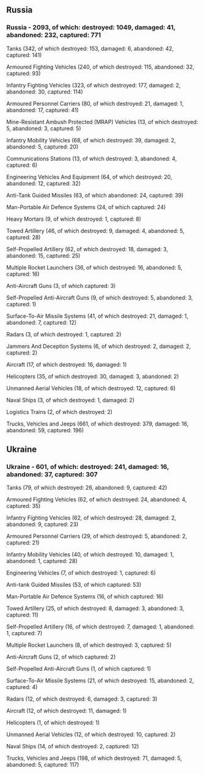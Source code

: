 
 
 ## Russia
 
 ### Russia - 2093, of which: destroyed: 1049, damaged: 41, abandoned: 232, captured: 771

 

 

 Tanks (342, of which destroyed: 153, damaged: 6, abandoned: 42, captured: 141)

 Armoured Fighting Vehicles (240, of which destroyed: 115, abandoned: 32, captured: 93)

 Infantry Fighting Vehicles (323, of which destroyed: 177, damaged: 2, abandoned: 30, captured: 114)

 Armoured Personnel Carriers (80, of which destroyed: 21, damaged: 1, abandoned: 17, captured: 41)

 Mine-Resistant Ambush Protected (MRAP) Vehicles (13, of which destroyed: 5, abandoned: 3, captured: 5)

 Infantry Mobility Vehicles (68, of which destroyed: 39, damaged: 2, abandoned: 5, captured: 20)

 Communications Stations (13, of which destroyed: 3, abandoned: 4, captured: 6)

 Engineering Vehicles And Equipment (64, of which destroyed: 20, abandoned: 12, captured: 32)

 Anti-Tank Guided Missiles (63, of which abandoned: 24, captured: 39)

 Man-Portable Air Defence Systems (24, of which captured: 24)

 Heavy Mortars (9, of which destroyed: 1, captured: 8)

 Towed Artillery (46, of which destroyed: 9, damaged: 4, abandoned: 5, captured: 28)

 Self-Propelled Artillery (62, of which destroyed: 18, damaged: 3, abandoned: 15, captured: 25)

 Multiple Rocket Launchers (36, of which destroyed: 16, abandoned: 5, captured: 16)

 Anti-Aircraft Guns (3, of which captured: 3)

 Self-Propelled Anti-Aircraft Guns (9, of which destroyed: 5, abandoned: 3, captured: 1)

 Surface-To-Air Missile Systems (41, of which destroyed: 21, damaged: 1, abandoned: 7, captured: 12)

 Radars (3, of which destroyed: 1, captured: 2)

 Jammers And Deception Systems (6, of which destroyed: 2, damaged: 2, captured: 2)

 Aircraft (17, of which destroyed: 16, damaged: 1)

 Helicopters (35, of which destroyed: 30, damaged: 3, abandoned: 2)

 Unmanned Aerial Vehicles (18, of which destroyed: 12, captured: 6)

 Naval Ships (3, of which destroyed: 1, damaged: 2)

 Logistics Trains (2, of which destroyed: 2)

 Trucks, Vehicles and Jeeps (661, of which destroyed: 379, damaged: 16, abandoned: 59, captured: 196)

 
 
 ## Ukraine
 
 ### Ukraine - 601, of which: destroyed: 241, damaged: 16, abandoned: 37, captured: 307

 

 

 Tanks (79, of which destroyed: 26, abandoned: 9, captured: 42)

 Armoured Fighting Vehicles (62, of which destroyed: 24, abandoned: 4, captured: 35)

 Infantry Fighting Vehicles (62, of which destroyed: 28, damaged: 2, abandoned: 9, captured: 23)

 Armoured Personnel Carriers (29, of which destroyed: 5, abandoned: 2, captured: 21)

 Infantry Mobility Vehicles (40, of which destroyed: 10, damaged: 1, abandoned: 1, captured: 28)

 Engineering Vehicles (7, of which destroyed: 1, captured: 6)

 Anti-tank Guided Missiles (53, of which captured: 53)

 Man-Portable Air Defence Systems (16, of which captured: 16)

 Towed Artillery (25, of which destroyed: 8, damaged: 3, abandoned: 3, captured: 11)

 Self-Propelled Artillery (16, of which destroyed: 7, damaged: 1, abandoned: 1, captured: 7)

 Multiple Rocket Launchers (8, of which destroyed: 3, captured: 5)

 Anti-Aircraft Guns (2, of which captured: 2)

 Self-Propelled Anti-Aircraft Guns (1, of which captured: 1)

 Surface-To-Air Missile Systems (21, of which destroyed: 15, abandoned: 2, captured: 4)

 

 

 Radars (12, of which destroyed: 6, damaged: 3, captured: 3)

 Aircraft (12, of which destroyed: 11, damaged: 1)

 Helicopters (1, of which destroyed: 1)

 Unmanned Aerial Vehicles (12, of which destroyed: 10, captured: 2)

 Naval Ships (14, of which destroyed: 2, captured: 12)

 Trucks, Vehicles and Jeeps (198, of which destroyed: 71, damaged: 5, abandoned: 5, captured: 117)

